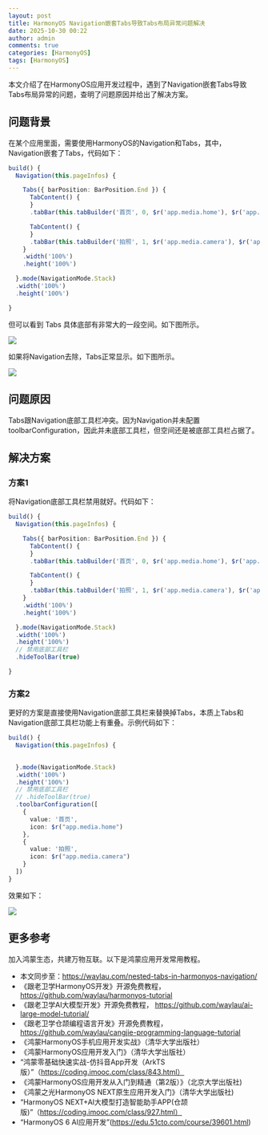 ```yaml
---
layout: post
title: HarmonyOS Navigation嵌套Tabs导致Tabs布局异常问题解决
date: 2025-10-30 00:22
author: admin
comments: true
categories: [HarmonyOS]
tags: [HarmonyOS]
---
```


本文介绍了在HarmonyOS应用开发过程中，遇到了Navigation嵌套Tabs导致Tabs布局异常的问题，查明了问题原因并给出了解决方案。

<!-- more -->


## 问题背景

在某个应用里面，需要使用HarmonyOS的Navigation和Tabs，其中，Navigation嵌套了Tabs，代码如下：

```ts
build() {
  Navigation(this.pageInfos) {

    Tabs({ barPosition: BarPosition.End }) {
      TabContent() {
      }
      .tabBar(this.tabBuilder('首页', 0, $r('app.media.home'), $r('app.media.home')))

      TabContent() {
      }
      .tabBar(this.tabBuilder('拍照', 1, $r('app.media.camera'), $r('app.media.camera')))
    }
    .width('100%')
    .height('100%')

  }.mode(NavigationMode.Stack)
  .width('100%')
  .height('100%')

}
```

但可以看到 Tabs 具体底部有非常大的一段空间。如下图所示。

![](/images/post/20251030-harmonyos6-001.png)

如果将Navigation去除，Tabs正常显示。如下图所示。


![](/images/post/20251030-harmonyos6-002.png)

## 问题原因


Tabs跟Navigation底部工具栏冲突。因为Navigation并未配置toolbarConfiguration，因此并未底部工具栏，但空间还是被底部工具栏占据了。

## 解决方案

### 方案1

将Navigation底部工具栏禁用就好。代码如下：



```ts
build() {
  Navigation(this.pageInfos) {

    Tabs({ barPosition: BarPosition.End }) {
      TabContent() {
      }
      .tabBar(this.tabBuilder('首页', 0, $r('app.media.home'), $r('app.media.home')))

      TabContent() {
      }
      .tabBar(this.tabBuilder('拍照', 1, $r('app.media.camera'), $r('app.media.camera')))
    }
    .width('100%')
    .height('100%')

  }.mode(NavigationMode.Stack)
  .width('100%')
  .height('100%')
  // 禁用底部工具栏
  .hideToolBar(true)

}
```



### 方案2

更好的方案是直接使用Navigation底部工具栏来替换掉Tabs，本质上Tabs和Navigation底部工具栏功能上有重叠。示例代码如下：



```ts
build() {
  Navigation(this.pageInfos) {
 

  }.mode(NavigationMode.Stack)
  .width('100%')
  .height('100%')
  // 禁用底部工具栏
  // .hideToolBar(true)
  .toolbarConfiguration([
    {
      value: '首页',
      icon: $r("app.media.home")
    },
    {
      value: '拍照',
      icon: $r("app.media.camera")
    }
  ])
}
```


效果如下：

![](/images/post/20251030-harmonyos6-003.png)

## 更多参考

加入鸿蒙生态，共建万物互联。以下是鸿蒙应用开发常用教程。



* 本文同步至：<https://waylau.com/nested-tabs-in-harmonyos-navigation/>
* 《跟老卫学HarmonyOS开发》开源免费教程， <https://github.com/waylau/harmonyos-tutorial>
* 《跟老卫学AI大模型开发》开源免费教程， https://github.com/waylau/ai-large-model-tutorial/
* 《跟老卫学仓颉编程语言开发》开源免费教程， https://github.com/waylau/cangjie-programming-language-tutorial
* 《鸿蒙HarmonyOS手机应用开发实战》（清华大学出版社）
* 《鸿蒙HarmonyOS应用开发入门》（清华大学出版社）
* “鸿蒙零基础快速实战-仿抖音App开发（ArkTS版）”（https://coding.imooc.com/class/843.html）
* 《鸿蒙HarmonyOS应用开发从入门到精通（第2版）》（北京大学出版社)
* 《鸿蒙之光HarmonyOS NEXT原生应用开发入门》（清华大学出版社)
* “HarmonyOS NEXT+AI大模型打造智能助手APP(仓颉版)”（https://coding.imooc.com/class/927.html）
* “HarmonyOS 6 AI应用开发”(https://edu.51cto.com/course/39601.html)